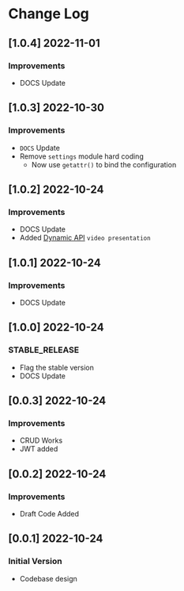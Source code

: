 # Change Log

## [1.0.4] 2022-11-01
### Improvements

- DOCS Update

## [1.0.3] 2022-10-30
### Improvements

- `DOCS` Update
- Remove `settings` module hard coding
  - Now use `getattr()` to bind the configuration  

## [1.0.2] 2022-10-24
### Improvements

- DOCS Update
- Added [Dynamic API](https://www.youtube.com/watch?v=nPQMUafTrNY) `video presentation`

## [1.0.1] 2022-10-24
### Improvements

- DOCS Update

## [1.0.0] 2022-10-24
### STABLE_RELEASE

- Flag the stable version
- DOCS Update

## [0.0.3] 2022-10-24
### Improvements

- CRUD Works
- JWT added

## [0.0.2] 2022-10-24
### Improvements

- Draft Code Added

## [0.0.1] 2022-10-24
### Initial Version

- Codebase design
